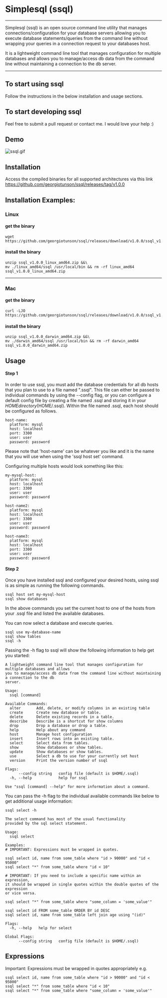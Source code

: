 # Simplesql (ssql)

----
Simplesql (ssql) is an open source command line utility that manages connections/configuration 
for your database servers allowing you to execute database statements/queries from the command 
line without wrapping your queries in a connection request to your databases host.

It is a lightweight command line tool that manages configuration for multiple databases and allows
you to manage/access db data from the command line without maintaining a connection to the db
server.

----

## To start using ssql

Follow the instructions in the below installation and usage sections.

## To start developing ssql

Feel free to submit a pull request or contact me. I would love your help :)

## Demo
![ssql.gif](https://github.com/georgiotunson/ssql/blob/master/ssql.gif)

## Installation

Access the compiled binaries for all supported architectures via this link https://github.com/georgiotunson/ssql/releases/tag/v1.0.0

## Installation Examples: 
### Linux 
#### get the binary
```
wget https://github.com/georgiotunson/ssql/releases/download/v1.0.0/ssql_v1.0.0_linux_amd64.zip
```
#### install the binary 
```
unzip ssql_v1.0.0_linux_amd64.zip &&\
mv ./linux_amd64/ssql /usr/local/bin && rm -rf linux_amd64 ssql_v1.0.0_linux_amd64.zip
```
----
### Mac
#### get the binary
```
curl -LJO https://github.com/georgiotunson/ssql/releases/download/v1.0.0/ssql_v1.0.0_darwin_amd64.zip
```
#### install the binary 
```
unzip ssql_v1.0.0_darwin_amd64.zip &&\
mv ./darwin_amd64/ssql /usr/local/bin && rm -rf darwin_amd64 ssql_v1.0.0_darwin_amd64.zip
```

## Usage

#### Step 1

In order to use ssql, you must add the database credentials for all
db hosts that you plan to use to a file named ".ssql". This file can either
be passed to individual commands by using the --config flag, or you can
configure a default config file by creating a file named .ssql and storing it
in your $HOME directory($HOME/.ssql). Within the file named .ssql, each
host should be configured as follows.
```
host-name:
  platform: mysql
  host: localhost
  port: 3300
  user: user
  password: password
```
Please note that 'host-name' can be whatever you like and it is the name 
that you will use when using the 'ssql host set' command. 

Configuring multiple hosts would look something like this:
``` 
my-mysql-host:
  platform: mysql
  host: localhost
  port: 3300
  user: user
  password: password

host-name2:
  platform: mysql
  host: localhost
  port: 3300
  user: user
  password: password

host-name3:
  platform: mysql
  host: localhost
  port: 3300
  user: user
  password: password
```

#### Step 2
Once you have installed ssql and configured your desired hosts, using ssql is as simple
as running the following commands.
```
ssql host set my-mysql-host
ssql show databases
```
In the above commands you set the current host to one of the hosts from your .ssql file
and listed the available databases.

You can now select a database and execute queries.
``` 
ssql use my-database-name
ssql show tables
ssql -h
```
Passing the -h flag to ssql will show the following information to help get you started:
```
A lightweight command line tool that manages configuration for multiple databases and allows
you to manage/access db data from the command line without maintaining a connection to the db
server.

Usage:
  ssql [command]

Available Commands:
  alter       Add, delete, or modify columns in an existing table
  create      Create new database or table.
  delete      Delete existing records in a table.
  describe    Describe is a shortcut for show columns
  drop        Drop a database or drop a table.
  help        Help about any command
  host        Manage host configuration
  insert      Insert rows into an existing table.
  select      Select data from tables.
  show        Show databases or show tables.
  update      Show databases or show tables.
  use         Select a db to use for your currently set host
  version     Print the version number of ssql

Flags:
      --config string   config file (default is $HOME/.ssql)
  -h, --help            help for ssql

Use "ssql [command] --help" for more information about a command.
```

You can pass the -h flag to the individual available commands like below to get 
additional usage information:
```
ssql select -h
```
```
The select command has most of the usual functionality
provided by the sql select statement.

Usage:
  ssql select

Examples:
# IMPORTANT: Expressions must be wrapped in quotes.

ssql select id, name from some_table where "id > 90000" and "id < 95000"
ssql select "*" from some_table where "id < 10"

# IMPORTANT: If you need to include a specific name within an expression,
it should be wrapped in single quotes within the double quotes of the expression
or vice versa.

ssql select "*" from some_table where "some_column = 'some_value'"

ssql select id FROM some_table ORDER BY id DESC
ssql select id, name from some_table left join age using "(id)"

Flags:
  -h, --help   help for select

Global Flags:
      --config string   config file (default is $HOME/.ssql)
```

## Expressions
Important: Expressions must be wrapped in quotes appropriately e.g.
```
ssql select id, name from some_table where "id > 90000" and "id < 95000"
ssql select "*" from some_table where "id < 10"
ssql select "*" from some_table where "some_column = 'some_value'"
```
